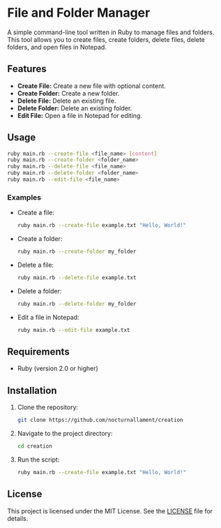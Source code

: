 # File and Folder Manager

A simple command-line tool written in Ruby to manage files and folders. This tool allows you to create files, create folders, delete files, delete folders, and open files in Notepad.

## Features

- **Create File:** Create a new file with optional content.
- **Create Folder:** Create a new folder.
- **Delete File:** Delete an existing file.
- **Delete Folder:** Delete an existing folder.
- **Edit File:** Open a file in Notepad for editing.

## Usage

```bash
ruby main.rb --create-file <file_name> [content]
ruby main.rb --create-folder <folder_name>
ruby main.rb --delete-file <file_name>
ruby main.rb --delete-folder <folder_name>
ruby main.rb --edit-file <file_name>
```

### Examples

- Create a file:
  ```bash
  ruby main.rb --create-file example.txt "Hello, World!"
  ```

- Create a folder:
  ```bash
  ruby main.rb --create-folder my_folder
  ```

- Delete a file:
  ```bash
  ruby main.rb --delete-file example.txt
  ```

- Delete a folder:
  ```bash
  ruby main.rb --delete-folder my_folder
  ```

- Edit a file in Notepad:
  ```bash
  ruby main.rb --edit-file example.txt
  ```

## Requirements

- Ruby (version 2.0 or higher)

## Installation

1. Clone the repository:
   ```bash
   git clone https://github.com/nocturnallament/creation
   ```

2. Navigate to the project directory:
   ```bash
   cd creation
   ```

3. Run the script:
   ```bash
   ruby main.rb --create-file example.txt "Hello, World!"
   ```

## License

This project is licensed under the MIT License. See the [LICENSE](LICENSE) file for details.
